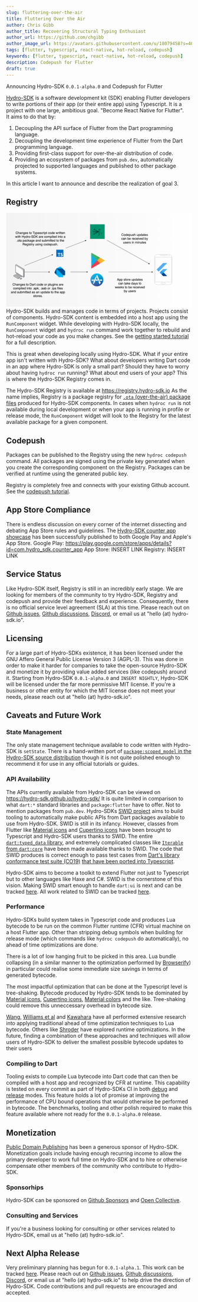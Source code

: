 ```yaml
---
slug: fluttering-over-the-air
title: Fluttering Over the Air
author: Chris Gibb
author_title: Recovering Structural Typing Enthusiast
author_url: https://github.com/chgibb
author_image_url: https://avatars.githubusercontent.com/u/18079458?s=400&v=4
tags: [flutter, typescript, react-native, hot-reload, codepush]
keywords: [flutter, typescript, react-native, hot-reload, codepush]
description: Codepush for Flutter
draft: true
---
```


Announcing Hydro-SDK `0.0.1-alpha.0` and Codepush for Flutter

<!--truncate-->

[Hydro-SDK](https://github.com/hydro-sdk/hydro-sdk) is a software development kit (SDK) enabling Flutter developers to write portions of their app (or their entire app) using Typescript. It is a project with one large, ambitious goal. "Become React Native for Flutter".  
It aims to do that by:
1. Decoupling the API surface of Flutter from  the Dart programming language.
2. Decoupling the development time experience of Flutter from the Dart programming language.
3. Providing first-class support for over-the-air distribution of code.
4. Providing an ecosystem of packages from `pub.dev`, automatically projected to supported languages and published to other package systems.

In this article I want to announce and describe the realization of goal 3.

## Registry
![Registry Diagram](/img/hydro-registry-diagram.png)
Hydro-SDK builds and manages code in terms of projects. Projects consist of components. Hydro-SDK content is embedded into a host app using the `RunComponent` widget. While developing with Hydro-SDK locally, the `RunComponent` widget and `hydroc run` command work together to rebuild and hot-reload your code as you make changes. See the [getting started tutorial](https://hydro-sdk.io/docs/intro) for a full description.

This is great when developing locally using Hydro-SDK. What if your entire app isn't written with Hydro-SDK? What about developers writing Dart code in an app where Hydro-SDK is only a small part? Should they have to worry about having `hydroc run` running? What about end users of your app? This is where the Hydro-SDK Registry comes in.

The Hydro-SDK Registry is available at https://registry.hydro-sdk.io As the name implies, Registry is a package registry for [`.ota` (over-the-air) package files](https://hydro-sdk.io/docs/design-documents/ota) produced for Hydro-SDK components. In cases when `hydroc run` is not available during local development or when your app is running in profile or release mode, the `RunComponent` widget will look to the Registry for the latest available package for a given component.

## Codepush
Packages can be published to the Registry using the new `hydroc codepush` command. All packages are signed using the private key generated when you create the corresponding component on the Registry. Packages can be verified at runtime using the generated public key.

Registry is completely free and connects with your existing Github account. See the [codepush tutorial](https://hydro-sdk.io/docs/codepush).

## App Store Compliance
There is endless discussion on every corner of the internet dissecting and debating App Store rules and guidelines. The [Hydro-SDK counter app showcase](https://github.com/hydro-sdk/counter-app) has been successfully published to both Google Play and Apple's App Store.
Google Play: https://play.google.com/store/apps/details?id=com.hydro_sdk.counter_app
App Store: INSERT LINK
Registry: INSERT LINK

## Service Status
Like Hydro-SDK itself, Registry is still in an incredibly early stage. We are looking for members of the community to try Hydro-SDK, Registry and codepush and provide their feedback and experience. Consequently, there is no official service level agreement (SLA) at this time. Please reach out on [Github issues](https://github.com/hydro-sdk/hydro-sdk/issues), [Github discussions](https://github.com/hydro-sdk/hydro-sdk/discussions), [Discord](https://discord.com/invite/DuM2vkUSNr), or email us at "hello (at) hydro-sdk.io".

## Licensing
For a large part of Hydro-SDKs existence, it has been licensed under the GNU Affero General Public License Version 3 (AGPL-3). This was done in order to make it harder for companies to take the open-source Hydro-SDK and monetize it by providing value added services (like codepush) around it. Starting from Hydro-SDK `0.0.1-alpha.0` and `INSERT NIGHTLY`, Hydro-SDK will be licensed under the far more permissive MIT license. If you're a business or other entity for which the MIT license does not meet your needs, please reach out at "hello (at) hydro-sdk.io".

## Caveats and Future Work
### State Management
The only state management technique available to code written with Hydro-SDK is `setState`. There is a hand-written port of [`package:scoped_model` in the Hydro-SDK source distribution](https://github.com/hydro-sdk/hydro-sdk/tree/master/runtime/scopedModel) though it is not quite polished enough to recommend it for use in any official tutorials or guides.

### API Availability
The APIs currently available from Hydro-SDK can be viewed on https://hydro-sdk.github.io/hydro-sdk/ It is quite limited in comparison to what `dart:*` standard libraries and `package:flutter` have to offer. Not to mention packages from `pub.dev`. Hydro-SDKs [SWID project](https://hydro-sdk.io/docs/design-documents/swid) aims to build tooling to automatically make public APIs from Dart packages available to use from Hydro-SDK. SWID is still in its infancy. However, classes from Flutter like [Material icons](https://github.com/hydro-sdk/hydro-sdk/blob/master/runtime/flutter/material/icons.ts) and [Cupertino icons](https://github.com/hydro-sdk/hydro-sdk/blob/master/runtime/flutter/cupertino/cupertinoIcons.ts) have been brought to Typescript and Hydro-SDK users thanks to SWID. The entire [`dart:typed_data` library](https://github.com/hydro-sdk/hydro-sdk/tree/master/runtime/dart/typed_data), and extremely complicated classes like [`Iterable` from `dart:core`](https://github.com/hydro-sdk/hydro-sdk/blob/master/runtime/dart/core/iterable.ts) have been made available thanks to SWID. The code that SWID produces is correct enough to pass test cases from [Dart's library conformance test suite (CO19)](https://github.com/dart-lang/co19) [that have been ported into Typescript](https://github.com/hydro-sdk/hydro-sdk/tree/master/test/co19/core/iterable).

Hydro-SDK aims to become a toolkit to extend Flutter not just to Typescript but to other languages like Haxe and C#. SWID is the cornerstone of this vision. Making SWID smart enough to handle `dart:ui` is next and can be tracked [here](https://github.com/hydro-sdk/hydro-sdk/projects/17). All work related to SWID can be tracked [here](https://github.com/hydro-sdk/hydro-sdk/projects/5).

### Performance
Hydro-SDKs build system takes in Typescript code and produces Lua bytecode to be run on the common Flutter runtime (CFR) virtual machine on a host Flutter app. Other than stripping debug symbols when building for release mode (which commands like `hydroc codepush` do automatically), no ahead of time optimizations are done. 

There is a lot of low hanging fruit to be picked in this area. Lua bundle collapsing (in a similar manner to the optimization performed by [Browserify](https://github.com/browserify/bundle-collapser)) in particular could realise some immediate size savings in terms of generated bytecode. 

The most impactful optimization that can be done at the Typescript level is tree-shaking. Bytecode produced by Hydro-SDK tends to be dominated by [Material icons](https://github.com/hydro-sdk/hydro-sdk/blob/master/runtime/flutter/material/icons.ts), [Cupertino icons](https://github.com/hydro-sdk/hydro-sdk/blob/master/runtime/flutter/cupertino/cupertinoIcons.ts), [Material colors](https://github.com/hydro-sdk/hydro-sdk/blob/master/runtime/flutter/material/colors.ts) and the like. Tree-shaking could remove this unneccessary overhead in bytecode size.

[Wang](https://www.ideals.illinois.edu/bitstream/handle/2142/78638/WANG-DISSERTATION-2015.pdf?sequence=1&isAllowed=y), [Williams et al](https://sites.cs.ucsb.edu/~ckrintz/papers/TCD-CS-2009-37.pdf
) and [Kawahara](https://nymphium.github.io/pdf/opeth_report.pdf) have all performed extensive research into applying traditional ahead of time optimization techniques to Lua bytecode. Others like [Shroder](https://www.complang.tuwien.ac.at/anton/praktika-fertig/schroeder/thesis.pdf) have explored runtime optimizations. In the future, finding a combination of these approaches and techniques will allow users of Hydro-SDK to deliver the smallest possible bytecode updates to their users

### Compiling to Dart
Tooling exists to compile Lua bytecode into Dart code that can then be compiled with a host app and recognized by CFR at runtime. This capability is tested on every commit as part of Hydro-SDKs CI in both [debug](https://github.com/hydro-sdk/hydro-sdk/actions/workflows/debug-ts-aot-integrationTests.yml) and [release](https://github.com/hydro-sdk/hydro-sdk/actions/workflows/release-ts-aot-integrationTests.yml) modes. This feature holds a lot of promise at improving the performance of CPU bound operations that would otherwise be performed in bytecode. The benchmarks, tooling and other polish required to make this feature available where not ready for the `0.0.1-alpha.0` release.

## Monetization
[Public Domain Publishing](https://github.com/publicdomaincompany) has been a generous sponsor of Hydro-SDK. Monetization goals include having enough recurring income to allow the primary developer to work full time on Hydro-SDK and to hire or otherwise compensate other members of the community who contribute to Hydro-SDK.

### Sponsorhips
Hydro-SDK can be sponsored on [Github Sponsors](https://github.com/sponsors/hydro-sdk) and [Open Collective](https://opencollective.com/hydro-sdk).

### Consulting and Services
If you're a business looking for consulting or other services related to Hydro-SDK, email us at "hello (at) hydro-sdk.io".

## Next Alpha Release
Very preliminary planning has begun for `0.0.1-alpha.1`. This work can be tracked [here](https://github.com/orgs/hydro-sdk/projects/4). Please reach out on [Github issues](https://github.com/hydro-sdk/hydro-sdk/issues), [Github discussions](https://github.com/hydro-sdk/hydro-sdk/discussions), [Discord](https://discord.com/invite/DuM2vkUSNr), or email us at "hello (at) hydro-sdk.io" to help drive the direction of Hydro-SDK. Code contributions and pull requests are encouraged and accepted.